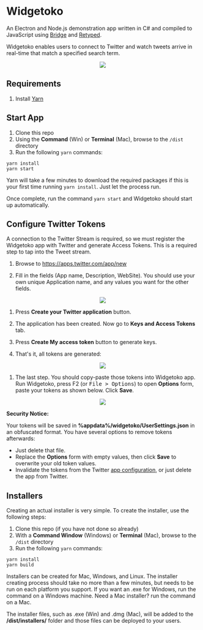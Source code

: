 # Widgetoko

An Electron and Node.js demonstration app written in C# and compiled to JavaScript using [Bridge](http://bridge.net) and [Retyped](https://retyped.com). 

Widgetoko enables users to connect to Twitter and watch tweets arrive in real-time that match a specified search term.

<p align="center"><img src="https://user-images.githubusercontent.com/62210/31524623-2c2e3906-af78-11e7-9e00-4df7227fa219.png"></p>

## Requirements

1. Install [Yarn](https://yarnpkg.com)

## Start App

1. Clone this repo
1. Using the **Command** (Win) or **Terminal** (Mac), browse to the `/dist` directory
1. Run the following `yarn` commands:

```
yarn install
yarn start
```

Yarn will take a few minutes to download the required packages if this is your first time running `yarn install`. Just let the process run. 

Once complete, run the command `yarn start` and Widgetoko should start up automatically.

## Configure Twitter Tokens

A connection to the Twitter Stream is required, so we must register the Widgetoko app with Twitter and generate Access Tokens. This is a required step to tap into the Tweet stream.

1. Browse to https://apps.twitter.com/app/new

1. Fill in the fields (App name, Description, WebSite). You should use your own unique Application name, and any values you want for the other fields.

<p align="center"><img src="https://user-images.githubusercontent.com/62210/31524702-9fc74272-af78-11e7-9c31-98827df32c7c.png"></p>

1. Press **Create your Twitter application** button.

1. The application has been created. Now go to **Keys and Access Tokens** tab.

1. Press **Create My access token** button to generate keys.

1. That's it, all tokens are generated:

<p align="center"><img src="https://user-images.githubusercontent.com/62210/31524621-2bff5686-af78-11e7-82de-b7fa528280ce.png"></p>

1. The last step. You should copy-paste those tokens into Widgetoko app. Run Widgetoko, press F2 (or <kbd>File > Options</kbd>) to open **Options** form, paste your tokens as shown below. Click **Save**.

<p align="center"><img src="https://user-images.githubusercontent.com/62210/31524622-2c17c1d0-af78-11e7-87ee-ef4add2af6ed.png"></p>

**Security Notice:**

Your tokens will be saved in **%appdata%/widgetoko/UserSettings.json** in an obfuscated format. You have several options to remove tokens afterwards:
- Just delete that file.
- Replace the **Options** form with empty values, then click **Save** to overwrite your old token values.
- Invalidate the tokens from the Twitter [app configuration](https://apps.twitter.com/app/), or just delete the app from Twitter.

## Installers

Creating an actual installer is very simple. To create the installer, use the following steps:

1. Clone this repo (if you have not done so already)
1. With a **Command Window** (Windows) or **Terminal** (Mac), browse to the `/dist` directory
1. Run the following `yarn` commands:

```
yarn install
yarn build
```

Installers can be created for Mac, Windows, and Linux. The installer creating process should take no more than a few minutes, but needs to be run on each platform you support. If you want an .exe for Windows, run the command on a Windows machine. Need a Mac installer? run the command on a Mac. 

The installer files, such as .exe (Win) and .dmg (Mac), will be added to the **/dist/installers/** folder and those files can be deployed to your users.
